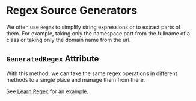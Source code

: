 # Regex Source Generators

We often use `Regex` to simplify string expressions or to extract parts of
them. For example, taking only the namespace part from the fullname of a class
or taking only the domain name from the url.

## `GeneratedRegex` Attribute

With this method, we can take the same regex operations in different methods
to a single place and manage them from there.

See [Learn Regex](./RegexSourceGenerators/LearnRegex.cs) for an example.
